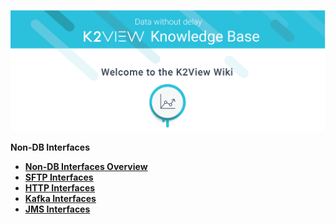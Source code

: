![image](/articles/images/welcome_to_wiki.png)


<strong>Non-DB Interfaces<strong>
<ul>

<li><a href="/articles/24_non_DB_interfaces/01_nondb_interfaces_overview.md">Non-DB Interfaces Overview</a></li>
<li><a href="/articles/24_non_DB_interfaces/02_SFTP_interface.md">SFTP Interfaces</a></li>
<li><a href="/articles/24_non_DB_interfaces/03_HTTP_interface.md">HTTP Interfaces</a></li>
<li><a href="/articles/24_non_DB_interfaces/04_kafka_interface.md">Kafka Interfaces</a></li>
<li><a href="/articles/24_non_DB_interfaces/05_JMS_interface.md">JMS Interfaces</a></li>
</ul>






